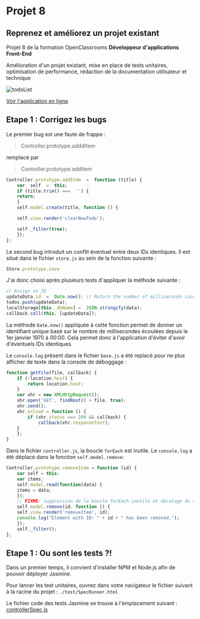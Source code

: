# Projet 8 #
## Reprenez et améliorez un projet existant

Projet 8 de la formation OpenClassrooms **Développeur d'applications Front-End**

Amélioration d'un projet existant, mise en place de tests unitaires, optimisation de performance, rédaction de la documentation utilisateur et technique

![todoList](http://remipiquet.org/todolist/img/todoListMain.jpg)

[Voir l'application en ligne](https://www.remipiquet.org/todolist/)

## Etape 1 : Corrigez les bugs

Le premier bug est une faute de frappe :
>Controller.prototype.adddItem 
>
remplacé par
>Controller.prototype.addItem
>
```javascript
Controller.prototype.addItem  =  function (title) { 
    var  self  =  this;
    if (title.trim() ===  '') {
	return;
    }
    self.model.create(title, function () {

    self.view.render('clearNewTodo');

    self._filter(true);
    });
};
```

Le second bug introduit un conflit éventuel entre deux IDs identiques.
Il est situé dans le fichier `store.js` au sein de la fonction suivante :
```javascript
Store.prototype.save
```
J'ai donc choisi après plusieurs tests d'appliquer la méthode suivante :
```javascript
// Assign an ID
updateData.id  =  Date.now(); // Return the number of milliseconds since 1970/01/01 at 00:00
todos.push(updateData);
localStorage[this._dbName] =  JSON.stringify(data);
callback.call(this, [updateData]);
```
La méthode `Date.now()` appliquée à cette fonction permet de donner un identifiant unique basé sur le nombre de millisecondes écoulées depuis le 1er janvier 1970 à 00:00. Cela permet donc à l'application d'éviter d'avoir d'éventuels IDs identiques.

Le `console.log` présent dans le fichier `base.js` a été replacé pour ne plus afficher de texte dans la console de déboggage :
```javascript
function getFile(file, callback) {
    if (!location.host) {
        return location.host;
    }
    var xhr = new XMLHttpRequest();
    xhr.open('GET', findRoot() + file, true);
    xhr.send();
    xhr.onload = function () {
        if (xhr.status === 200 && callback) {
            callback(xhr.responseText);
	}
    };
}
```

Dans le fichier `controller.js`, la boucle `forEach` est inutile. Le `console.log` a été déplacé dans la fonction `self.model.remove`:
```javascript
Controller.prototype.removeItem = function (id) {
    var self = this;
    var items;
    self.model.read(function(data) {
	items = data;
    });
    // FIXME: suppression de la boucle forEach inutile et décalage du console.log
    self.model.remove(id, function () {
	self.view.render('removeItem', id);
	console.log("Element with ID: " + id + " has been removed.");
    });
    self._filter();
};
```

## Etape 1 : Ou sont les tests ?!

Dans un premier temps, il convient d'installer NPM et Node.js afin de pouvoir déployer Jasmine.

Pour lancer les test unitaires, ouvrez dans votre navigateur le fichier suivant à la racine du projet : `./test/SpecRunner.html`

Le fichier code des tests Jasmine se trouve à l'emplacement suivant : [controllerSpec.js](https://github.com/remipiquet/todo-list-project/blob/master/test/ControllerSpec.js)
